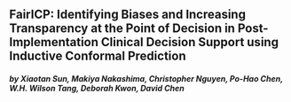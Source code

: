 ## FairICP: Identifying Biases and Increasing Transparency at the Point of Decision in Post-Implementation Clinical Decision Support using Inductive Conformal Prediction
##### by Xiaotan Sun, Makiya Nakashima, Christopher Nguyen, Po-Hao Chen, W.H. Wilson Tang, Deborah Kwon, David Chen
